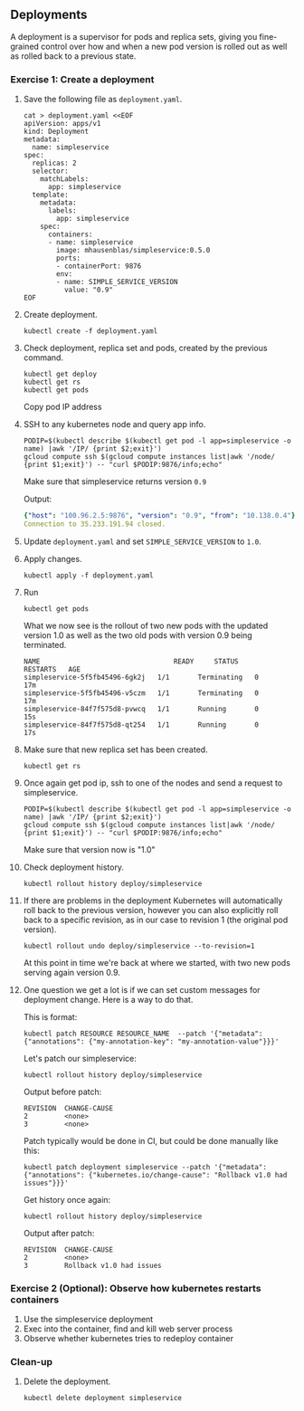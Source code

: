 ## Deployments

A deployment is a supervisor for pods and replica sets, giving you fine-grained control over how and when a new pod version is rolled out as well as rolled back to a previous state.

### Exercise 1: Create a deployment

1. Save the following file as `deployment.yaml`.
    ```console
    cat > deployment.yaml <<EOF
    apiVersion: apps/v1
    kind: Deployment
    metadata:
      name: simpleservice
    spec:
      replicas: 2
      selector:
        matchLabels:
          app: simpleservice
      template:
        metadata:
          labels:
            app: simpleservice
        spec:
          containers:
          - name: simpleservice
            image: mhausenblas/simpleservice:0.5.0
            ports:
            - containerPort: 9876
            env:
            - name: SIMPLE_SERVICE_VERSION
              value: "0.9"
    EOF
    ```

1. Create deployment.
    ```console
    kubectl create -f deployment.yaml
    ```

1. Check deployment, replica set and pods, created by the previous command.
    ```console
    kubectl get deploy
    kubectl get rs
    kubectl get pods
    ```
    Copy pod IP address

1. SSH to any kubernetes node and query app info.
    ```shell
    PODIP=$(kubectl describe $(kubectl get pod -l app=simpleservice -o name) |awk '/IP/ {print $2;exit}')
    gcloud compute ssh $(gcloud compute instances list|awk '/node/ {print $1;exit}') -- "curl $PODIP:9876/info;echo"
    ```
    Make sure that simpleservice returns version `0.9`

    Output:
    ```yaml
    {"host": "100.96.2.5:9876", "version": "0.9", "from": "10.138.0.4"}
    Connection to 35.233.191.94 closed.
    ```

1. Update `deployment.yaml` and set `SIMPLE_SERVICE_VERSION` to `1.0`.

1. Apply changes.
    ```
    kubectl apply -f deployment.yaml
    ```
1. Run
    ```
    kubectl get pods
    ```
    What we now see is the rollout of two new pods with the updated version 1.0 as well as the two old pods with version 0.9 being terminated.
    ```
    NAME                                 READY     STATUS        RESTARTS   AGE
    simpleservice-5f5fb45496-6gk2j   1/1       Terminating   0          17m
    simpleservice-5f5fb45496-v5czm   1/1       Terminating   0          17m
    simpleservice-84f7f575d8-pvwcq   1/1       Running       0          15s
    simpleservice-84f7f575d8-qt254   1/1       Running       0          17s
    ```

1. Make sure that new replica set has been created.
    ```
    kubectl get rs
    ```

1. Once again get pod ip, ssh to one of the nodes and send a request to simpleservice.
    ```
    PODIP=$(kubectl describe $(kubectl get pod -l app=simpleservice -o name) |awk '/IP/ {print $2;exit}')
    gcloud compute ssh $(gcloud compute instances list|awk '/node/ {print $1;exit}') -- "curl $PODIP:9876/info;echo"
    ```
    Make sure that version now is "1.0"

1. Check deployment history.
    ```
    kubectl rollout history deploy/simpleservice
    ```

1. If there are problems in the deployment Kubernetes will automatically roll back to the previous version, however you can also explicitly roll back to a specific revision, as in our case to revision 1 (the original pod version).
    ```
    kubectl rollout undo deploy/simpleservice --to-revision=1
    ```
    At this point in time we're back at where we started, with two new pods serving again version 0.9.

1. One question we get a lot is if we can set custom messages for deployment change. Here is a way to do that.

    This is format:
    ```shell
    kubectl patch RESOURCE RESOURCE_NAME  --patch '{"metadata": {"annotations": {"my-annotation-key": "my-annotation-value"}}}'
    ```

    Let's patch our simpleservice:
    ```console
    kubectl rollout history deploy/simpleservice
    ```

    Output before patch:
    ```console
    REVISION  CHANGE-CAUSE
    2         <none>
    3         <none>
    ```

    Patch typically would be done in CI, but could be done manually like this:
    ```shell
    kubectl patch deployment simpleservice --patch '{"metadata": {"annotations": {"kubernetes.io/change-cause": "Rollback v1.0 had issues"}}}'
    ```

    Get history once again:
    ```console
    kubectl rollout history deploy/simpleservice
    ```

    Output after patch:
    ```console
    REVISION  CHANGE-CAUSE
    2         <none>
    3         Rollback v1.0 had issues
    ```

### Exercise 2 (Optional): Observe how kubernetes restarts containers

1. Use the simpleservice deployment
1. Exec into the container, find and kill web server process
1. Observe whether kubernetes tries to redeploy container

### Clean-up

1. Delete the deployment.
    ```
    kubectl delete deployment simpleservice
    ```
